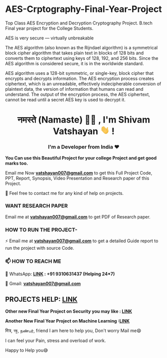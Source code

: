 # AES-Crptography-Final-Year-Project
Top Class AES Encryption and Decryption Cryptography Project. B.tech Final year project for the College Students.  

AES is very secure — virtually unbreakable

The AES algorithm (also known as the Rijndael algorithm) is a symmetrical block cipher algorithm that takes plain text in blocks of 128 bits and converts them to ciphertext using keys of 128, 192, and 256 bits. Since the AES algorithm is considered secure, it is in the worldwide standard.

AES algorithm uses a 128-bit symmetric, or single-key, block cipher that encrypts and decrypts information. The AES encryption process creates ciphertext, which is an unreadable, effectively indecipherable conversion of plaintext data, the version of information that humans can read and understand. The output of the encryption process, the AES ciphertext, cannot be read until a secret AES key is used to decrypt it.









<h1 align="center"> नमस्ते (Namaste) 🙏🏻 , I'm Shivam Vatshayan <img src="https://raw.githubusercontent.com/ABSphreak/ABSphreak/master/gifs/Hi.gif" width="30px"> ! </h1>
<h3 align="center">I'm a Developer from India ❤</h3>

**You Can use this Beautiful Project for your college Project and get good marks too.**

Email me Now **vatshayan007@gmail.com** to get this Full Project Code, PPT, Report, Synopsis, Video Presentation and Research paper of this Project.

💌 Feel free to contact me for any kind of help on projects.

### WANT RESEARCH PAPER
 Email me at **vatshayan007@gmail.com** to get PDF of Research paper.
 
### HOW TO RUN THE PROJECT-
⚡ Email me at **vatshayan007@gmail.com** to get a detailed Guide report to run the project with source Code.

### 📫 HOW TO REACH ME 

💬 WhatsApp: **[LINK](https://wa.me/message/CHWN2AHCPMAZK1) : +91 9310631437 (Helping 24*7)**

💬 Gmail: **vatshayan007@gmail.com**

## PROJECTS HELP: [LINK](https://vatshayan007.wixsite.com/website)

**Other new Final Year Project on Security you may like : [LINK](https://github.com/Vatshayan/Image-Security-by-Triple-DES-Final-Year-Project)**

**Another New Final Year Project on Machine Learning :[LINK](https://github.com/Vatshayan/Final-Year-Project-Stock-Price-Prediction-by-Deep-Learning)**

मित्र, বন্ধু, நண்பர், friend I am here to help you, Don't worry Mail me😄

I can feel your Pain, stress and overload of work.  

Happy to Help you😅
